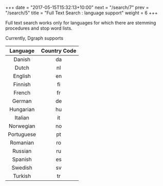+++
date = "2017-05-15T15:32:13+10:00"
next = "/search/7"
prev = "/search/5"
title = "Full Text Search : language support"
weight = 6
+++

Full text search works only for languages for which there are stemming procedures and stop word lists.

Currently, Dgraph supports


| Language    | Country Code |
|:-----------:|:------------:|
| Danish      | da           |
| Dutch       | nl           |
| English     | en           |
| Finnish     | fi           |
| French      | fr           |
| German      | de           |
| Hungarian   | hu           |
| Italian     | it           |
| Norwegian   | no           |
| Portuguese  | pt           |
| Romanian    | ro           |
| Russian     | ru           |
| Spanish     | es           |
| Swedish     | sv           |
| Turkish     | tr           |
